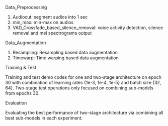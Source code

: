 Data_Preprocessing

1. Audiocut: segment audios into 1 sec
2. min_max: min-max on audios
3. VAD_Crossfade_based_silence_removal: voice activity detection, silence removal and mel spectrograms output

Data_Augmentation

1. Resampling: Resampling based data augmentation
2. Timewarp: Time warping based data augmentation

Training & Test

Training and test demo codes for one and two-stage architecture on epoch 30 with combination of learning rates {1e-3, 1e-4, 1e-5} and batch size {32, 64}. Two-stage test operations only focused on combining sub-models from epochs 30.

Evaluation

Evaluating the best performance of two-stage architecture via combining all best sub-models in each experiment.